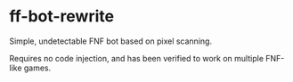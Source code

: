 # ff-bot-rewrite
Simple, undetectable FNF bot based on pixel scanning.

Requires no code injection, and has been verified to work on multiple FNF-like games.
